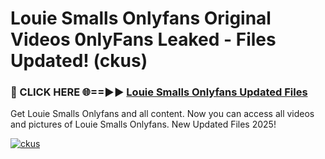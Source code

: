 # Louie Smalls Onlyfans Original Videos 0nlyFans Leaked - Files Updated! (ckus)

<h3>🔴 CLICK HERE 🌐==►► <a href="https://tinyurl.com/ehrbuxhb" rel="nofollow">Louie Smalls Onlyfans Updated Files</a></h3>

Get Louie Smalls Onlyfans and all content. Now you can access all videos and pictures of Louie Smalls Onlyfans. New Updated Files 2025!

[![ckus](https://i.imgur.com/lVYEuWS.gif)](https://tinyurl.com/ehrbuxhb)

